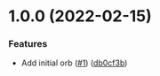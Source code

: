 # 1.0.0 (2022-02-15)


### Features

* Add initial orb ([#1](https://github.com/trustedshops-public/circleci-orb-sentry/issues/1)) ([db0cf3b](https://github.com/trustedshops-public/circleci-orb-sentry/commit/db0cf3bc30a61c962c7d60332afcd7b65302b450))
